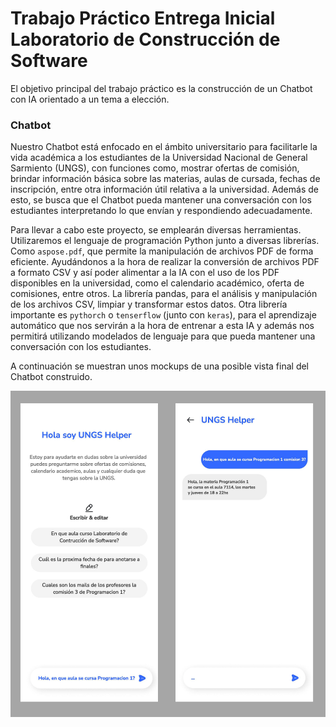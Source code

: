 # Trabajo Práctico Entrega Inicial Laboratorio de Construcción de Software

El objetivo principal del trabajo práctico es la construcción de un Chatbot con IA orientado a un tema a elección.

### Chatbot

Nuestro Chatbot está enfocado en el ámbito universitario para facilitarle la vida académica a los estudiantes de la Universidad Nacional de General Sarmiento (UNGS), con funciones como, mostrar ofertas de comisión, brindar información básica sobre las materias, aulas de cursada, fechas de inscripción, entre otra información útil relativa a la universidad. Además de esto, se busca que el Chatbot pueda mantener una conversación con los estudiantes interpretando lo que envían y respondiendo adecuadamente. 

Para llevar a cabo este proyecto, se emplearán diversas herramientas. Utilizaremos el lenguaje de programación Python junto a diversas librerías. Como `aspose.pdf`, que permite la manipulación de archivos PDF de forma eficiente. Ayudándonos a la hora de realizar la conversión de archivos PDF a formato CSV y así poder alimentar a la IA con el uso de los PDF disponibles en la universidad, como el calendario académico, oferta de comisiones, entre otros. La librería pandas, para el análisis y manipulación de los archivos CSV, limpiar y transformar estos datos. Otra librería importante es `pythorch` o `tenserflow` (junto con `keras`), para el aprendizaje automático que nos servirán a la hora de entrenar a esta IA y además nos permitirá utilizando modelados de lenguaje para que pueda mantener una conversación con los estudiantes.

A continuación se muestran unos mockups de una posible vista final del Chatbot construido.

![Mockup](./img/mockup.png)
